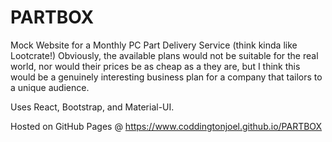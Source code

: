 # PARTBOX

Mock Website for a Monthly PC Part Delivery Service (think kinda like Lootcrate!)
Obviously, the available plans would not be suitable for the real world, nor would their prices be as cheap as a they are, but I think this would be a genuinely interesting business plan for a company that tailors to a unique audience.

Uses React, Bootstrap, and Material-UI.

Hosted on GitHub Pages @ https://www.coddingtonjoel.github.io/PARTBOX